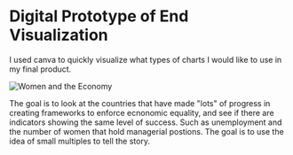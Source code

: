 # Digital Prototype of End Visualization
I used canva to quickly visualize what types of charts I would like to use in my final product. 

![Women and the Economy](https://user-images.githubusercontent.com/88399829/192388708-2be34ee0-d7ec-4606-9215-d57bc8d322cc.png)

The goal is to look at the countries that have made "lots" of progress in creating frameworks to enforce ecnonomic equality, and see if there are indicators showing the same level of success. Such as unemployment and the number of women that hold managerial postions. The goal is to use the idea of small multiples to tell the story. 
